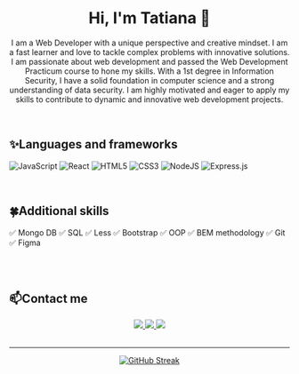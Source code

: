 <h1 align=center>Hi, I'm Tatiana 👋</h1>
<p align=center>I am a Web Developer with a unique perspective and creative mindset. I am a fast learner and love to tackle complex problems with innovative solutions. I am passionate about web development and passed the Web Development Practicum course to hone my skills. With a 1st degree in Information Security, I have a solid foundation in computer science and a strong understanding of data security. I am highly motivated and eager to apply my skills to contribute to dynamic and innovative web development projects.</p>  

<br/>

## ✨Languages and frameworks

![JavaScript](https://img.shields.io/badge/javascript-%23323330.svg?style=for-the-badge&logo=javascript&logoColor=%23F7DF1E)
![React](https://img.shields.io/badge/react-%2320232a.svg?style=for-the-badge&logo=react&logoColor=%2361DAFB)
![HTML5](https://img.shields.io/badge/html5-%23E34F26.svg?style=for-the-badge&logo=html5&logoColor=white)
![CSS3](https://img.shields.io/badge/css3-%231572B6.svg?style=for-the-badge&logo=css3&logoColor=white)
![NodeJS](https://img.shields.io/badge/node.js-6DA55F?style=for-the-badge&logo=node.js&logoColor=white)
![Express.js](https://img.shields.io/badge/express.js-%23404d59.svg?style=for-the-badge&logo=express&logoColor=%2361DAFB)

<br/>

## 🍀Additional skills

✅ Mongo DB ✅ SQL ✅ Less ✅ Bootstrap ✅ OOP   ✅ BEM methodology   ✅ Git   ✅ Figma

<br/>

<br/>

## 📫Contact me
<div align='center'>
  <a href='https://www.linkedin.com/in/tatiana-bialik/'>
    <img src='https://img.shields.io/badge/linkedin-%230077B5.svg?style=for-the-badge&logo=linkedin&logoColor=white'>
  </a>
  <a href='https://www.facebook.com/tiana.tana/'>
    <img src='https://img.shields.io/badge/Facebook-%231877F2.svg?style=for-the-badge&logo=Facebook&logoColor=white'>
  </a>
  <a href='mailto:bialik.tat@gmail.com'>
    <img src='https://img.shields.io/badge/Gmail-D14836?style=for-the-badge&logo=gmail&logoColor=white'>
  </a>
</div>

<br/>

___  

<div align='center'>
                  
  [![GitHub Streak](https://streak-stats.demolab.com/?user=TatianaBialik&theme=black-ice)](https://git.io/streak-stats)
                  
</div>






<!--
**TatianaBialik/TatianaBialik** is a ✨ _special_ ✨ repository because its `README.md` (this file) appears on your GitHub profile.

Here are some ideas to get you started:

- 🔭 I’m currently working on ...
- 🌱 I’m currently learning ...
- 👯 I’m looking to collaborate on ...
- 🤔 I’m looking for help with ...
- 💬 Ask me about ...
- 📫 How to reach me: ...
- 😄 Pronouns: ...
- ⚡ Fun fact: ...
-->
